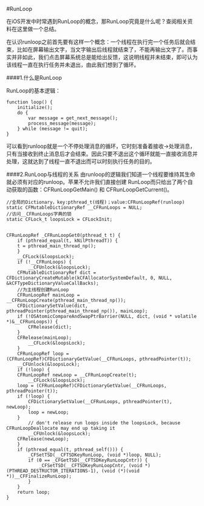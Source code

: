 #RunLoop

在iOS开发中时常遇到RunLoop的概念，那RunLoop究竟是什么呢？查阅相关资料在这里做一个总结。

在认识runloop之前首先要有这样一个概念：一个线程在执行完一个任务后就会结束，比如在屏幕输出文字，当文字输出后线程就结束了，不能再输出文字了。而事实并非如此，我们点击屏幕系统总是能给出反馈，这说明线程并未结束，即可认为该线程一直在执行任务并未退出，由此我们想到了循环。

####1.什么是RunLoop

RunLoop的基本逻辑：
```objc
function loop() {
    initialize();
    do {
        var message = get_next_message();
        process_message(message);
    } while (message != quit);
}
```
可以看到runloop就是一个不停处理消息的循环，它时刻准备着接收->处理消息，只有当接收到终止消息后才会结束。因此只要不退出这个循环就能一直接收消息并处理，这就达到了线程一直不退出而可以时刻执行任务的目的。


####2.RunLoop与线程的关系
由runloop的逻辑我们知道一个线程要维持其生命就必须有对应的runloop。苹果不允许我们直接创建 RunLoop而只给出了两个自动获取的函数：CFRunLoopGetMain() 和 CFRunLoopGetCurrent()。
```objc
//全局的Dictionary，key:pthread_t(线程)；value:CFRunLoopRef(runloop)
static CFMutableDictionaryRef __CFRunLoops = NULL;
//访问__CFRunLoops字典的锁
static CFLock_t loopsLock = CFLockInit;


CFRunLoopRef _CFRunLoopGet0(pthread_t t) {
    if (pthread_equal(t, kNilPthreadT)) {
	t = pthread_main_thread_np();
    }
    __CFLock(&loopsLock);
    if (!__CFRunLoops) {
        __CFUnlock(&loopsLock);
	CFMutableDictionaryRef dict = CFDictionaryCreateMutable(kCFAllocatorSystemDefault, 0, NULL, &kCFTypeDictionaryValueCallBacks);
	//为主线程创建RunLoop
	CFRunLoopRef mainLoop = __CFRunLoopCreate(pthread_main_thread_np());
	CFDictionarySetValue(dict, pthreadPointer(pthread_main_thread_np()), mainLoop);
	if (!OSAtomicCompareAndSwapPtrBarrier(NULL, dict, (void * volatile *)&__CFRunLoops)) {
	    CFRelease(dict);
	}
	CFRelease(mainLoop);
        __CFLock(&loopsLock);
    }
    CFRunLoopRef loop = (CFRunLoopRef)CFDictionaryGetValue(__CFRunLoops, pthreadPointer(t));
    __CFUnlock(&loopsLock);
    if (!loop) {
	CFRunLoopRef newLoop = __CFRunLoopCreate(t);
        __CFLock(&loopsLock);
	loop = (CFRunLoopRef)CFDictionaryGetValue(__CFRunLoops, pthreadPointer(t));
	if (!loop) {
	    CFDictionarySetValue(__CFRunLoops, pthreadPointer(t), newLoop);
	    loop = newLoop;
	}
        // don't release run loops inside the loopsLock, because CFRunLoopDeallocate may end up taking it
        __CFUnlock(&loopsLock);
	CFRelease(newLoop);
    }
    if (pthread_equal(t, pthread_self())) {
        _CFSetTSD(__CFTSDKeyRunLoop, (void *)loop, NULL);
        if (0 == _CFGetTSD(__CFTSDKeyRunLoopCntr)) {
            _CFSetTSD(__CFTSDKeyRunLoopCntr, (void *)(PTHREAD_DESTRUCTOR_ITERATIONS-1), (void (*)(void *))__CFFinalizeRunLoop);
        }
    }
    return loop;
}
```
